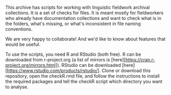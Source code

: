 This archive has scripts for working with linguistic fieldwork archival collections. It is a set of checks for files. It is meant mostly for fieldworkers who already have documentation collections and want to check what is in the folders, what's missing, or what's inconsistent in file naming conventions. 

We are very happy to collaborate! And we'd like to know about features that would be useful.

To use the scripts, you need R and RStudio (both free). R can be downloaded from r-project.org (a list of mirrors is [here][https://cran.r-project.org/mirrors.html]). RStudio can be downloaded [here][https://www.rstudio.com/products/rstudio/]. Clone or download this repository, open the checkR.rmd file, and follow the instructions to install the required packages and tell the checkR script which directory you want to analyse.